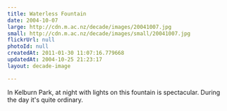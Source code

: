 ```yaml
---
title: Waterless Fountain
date: 2004-10-07
large: http://cdn.m.ac.nz/decade/images/20041007.jpg
small: http://cdn.m.ac.nz/decade/images/small/20041007.jpg
flickrUrl: null
photoId: null
createdAt: 2011-01-30 11:07:16.779668
updatedAt: 2004-10-25 21:23:17
layout: decade-image

---
```

In Kelburn Park, at night with lights on this fountain is spectacular. During the day it's quite ordinary.
